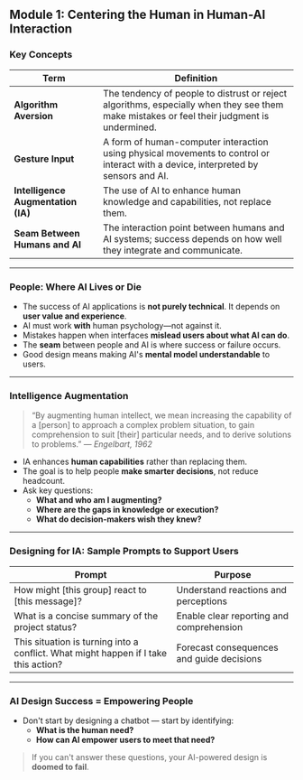 ## Module 1: Centering the Human in Human-AI Interaction

### Key Concepts

| Term | Definition |
|------|------------|
| **Algorithm Aversion** | The tendency of people to distrust or reject algorithms, especially when they see them make mistakes or feel their judgment is undermined. |
| **Gesture Input** | A form of human-computer interaction using physical movements to control or interact with a device, interpreted by sensors and AI. |
| **Intelligence Augmentation (IA)** | The use of AI to enhance human knowledge and capabilities, not replace them. |
| **Seam Between Humans and AI** | The interaction point between humans and AI systems; success depends on how well they integrate and communicate. |

---

### People: Where AI Lives or Die
- The success of AI applications is **not purely technical**. It depends on **user value and experience**.
- AI must work **with** human psychology—not against it.
- Mistakes happen when interfaces **mislead users about what AI can do**.
- The **seam** between people and AI is where success or failure occurs.
- Good design means making AI's **mental model understandable** to users.

---

### Intelligence Augmentation

> “By augmenting human intellect, we mean increasing the capability of a [person] to approach a complex problem situation, to gain comprehension to suit [their] particular needs, and to derive solutions to problems.” — *Engelbart, 1962*

- IA enhances **human capabilities** rather than replacing them.
- The goal is to help people **make smarter decisions**, not reduce headcount.
- Ask key questions:
  - **What and who am I augmenting?**
  - **Where are the gaps in knowledge or execution?**
  - **What do decision-makers wish they knew?**

---

### Designing for IA: Sample Prompts to Support Users

| Prompt | Purpose |
|--------|---------|
| How might [this group] react to [this message]? | Understand reactions and perceptions |
| What is a concise summary of the project status? | Enable clear reporting and comprehension |
| This situation is turning into a conflict. What might happen if I take this action? | Forecast consequences and guide decisions |

---

### AI Design Success = Empowering People
- Don't start by designing a chatbot — start by identifying:
  - **What is the human need?**
  - **How can AI empower users to meet that need?**

> If you can't answer these questions, your AI-powered design is **doomed to fail**.
